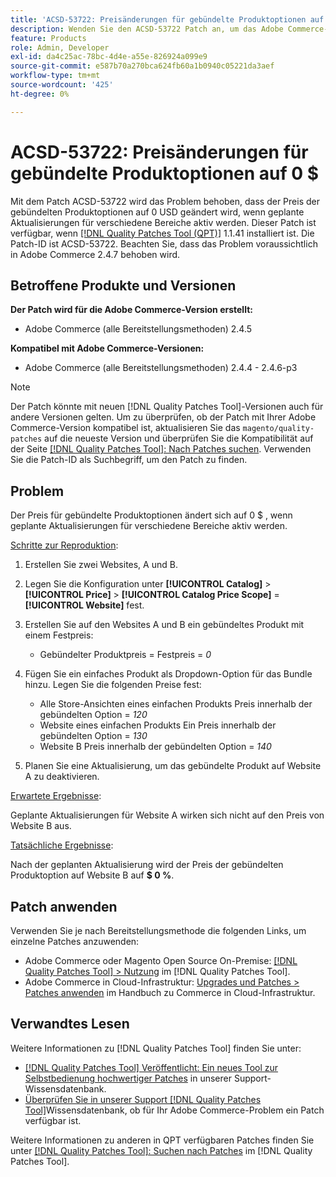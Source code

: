 ```yaml
---
title: 'ACSD-53722: Preisänderungen für gebündelte Produktoptionen auf 0 $'
description: Wenden Sie den ACSD-53722 Patch an, um das Adobe Commerce-Problem zu beheben, bei dem sich der Preis der gebündelten Produktoptionen auf 0 USD ändert, wenn geplante Updates für verschiedene Bereiche aktiv werden.
feature: Products
role: Admin, Developer
exl-id: da4c25ac-78bc-4d4e-a55e-826924a099e9
source-git-commit: e587b70a270bca624fb60a1b0940c05221da3aef
workflow-type: tm+mt
source-wordcount: '425'
ht-degree: 0%

---
```


# ACSD-53722: Preisänderungen für gebündelte Produktoptionen auf 0 $

Mit dem Patch ACSD-53722 wird das Problem behoben, dass der Preis der gebündelten Produktoptionen auf 0 USD geändert wird, wenn geplante Aktualisierungen für verschiedene Bereiche aktiv werden. Dieser Patch ist verfügbar, wenn [[!DNL Quality Patches Tool (QPT)]](/help/announcements/adobe-commerce-announcements/magento-quality-patches-released-new-tool-to-self-serve-quality-patches.md) 1.1.41 installiert ist. Die Patch-ID ist ACSD-53722. Beachten Sie, dass das Problem voraussichtlich in Adobe Commerce 2.4.7 behoben wird.

## Betroffene Produkte und Versionen

**Der Patch wird für die Adobe Commerce-Version erstellt:**

* Adobe Commerce (alle Bereitstellungsmethoden) 2.4.5

**Kompatibel mit Adobe Commerce-Versionen:**

* Adobe Commerce (alle Bereitstellungsmethoden) 2.4.4 - 2.4.6-p3

>[!NOTE]
>
>Der Patch könnte mit neuen [!DNL Quality Patches Tool]-Versionen auch für andere Versionen gelten. Um zu überprüfen, ob der Patch mit Ihrer Adobe Commerce-Version kompatibel ist, aktualisieren Sie das `magento/quality-patches` auf die neueste Version und überprüfen Sie die Kompatibilität auf der Seite [[!DNL Quality Patches Tool]: Nach Patches suchen](https://experienceleague.adobe.com/tools/commerce-quality-patches/index.html?lang=de). Verwenden Sie die Patch-ID als Suchbegriff, um den Patch zu finden.

## Problem

Der Preis für gebündelte Produktoptionen ändert sich auf 0 $ , wenn geplante Aktualisierungen für verschiedene Bereiche aktiv werden.

<u>Schritte zur Reproduktion</u>:

1. Erstellen Sie zwei Websites, A und B.
1. Legen Sie die Konfiguration unter **[!UICONTROL Catalog]** > **[!UICONTROL Price]** > **[!UICONTROL Catalog Price Scope]** = **[!UICONTROL Website]** fest.
1. Erstellen Sie auf den Websites A und B ein gebündeltes Produkt mit einem Festpreis:

   * Gebündelter Produktpreis = Festpreis = *0*

1. Fügen Sie ein einfaches Produkt als Dropdown-Option für das Bundle hinzu. Legen Sie die folgenden Preise fest:

   * Alle Store-Ansichten eines einfachen Produkts Preis innerhalb der gebündelten Option = *120*
   * Website eines einfachen Produkts Ein Preis innerhalb der gebündelten Option = *130*
   * Website B Preis innerhalb der gebündelten Option = *140*

1. Planen Sie eine Aktualisierung, um das gebündelte Produkt auf Website A zu deaktivieren.

<u>Erwartete Ergebnisse</u>:

Geplante Aktualisierungen für Website A wirken sich nicht auf den Preis von Website B aus.

<u>Tatsächliche Ergebnisse</u>:

Nach der geplanten Aktualisierung wird der Preis der gebündelten Produktoption auf Website B auf **$ 0 %**.

## Patch anwenden

Verwenden Sie je nach Bereitstellungsmethode die folgenden Links, um einzelne Patches anzuwenden:

* Adobe Commerce oder Magento Open Source On-Premise: [[!DNL Quality Patches Tool] > Nutzung](https://experienceleague.adobe.com/docs/commerce-operations/tools/quality-patches-tool/usage.html?lang=de) im [!DNL Quality Patches Tool].
* Adobe Commerce in Cloud-Infrastruktur: [Upgrades und Patches > Patches anwenden](https://experienceleague.adobe.com/docs/commerce-cloud-service/user-guide/develop/upgrade/apply-patches.html?lang=de) im Handbuch zu Commerce in Cloud-Infrastruktur.

## Verwandtes Lesen

Weitere Informationen zu [!DNL Quality Patches Tool] finden Sie unter:

* [[!DNL Quality Patches Tool] Veröffentlicht: Ein neues Tool zur Selbstbedienung hochwertiger Patches](/help/announcements/adobe-commerce-announcements/magento-quality-patches-released-new-tool-to-self-serve-quality-patches.md) in unserer Support-Wissensdatenbank.
* [Überprüfen Sie in unserer Support [!DNL Quality Patches Tool]](/help/support-tools/patches-available-in-qpt-tool/check-patch-for-magento-issue-with-magento-quality-patches.md)Wissensdatenbank, ob für Ihr Adobe Commerce-Problem ein Patch verfügbar ist.

Weitere Informationen zu anderen in QPT verfügbaren Patches finden Sie unter [[!DNL Quality Patches Tool]: Suchen nach Patches](https://experienceleague.adobe.com/tools/commerce-quality-patches/index.html?lang=de) im [!DNL Quality Patches Tool].
